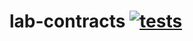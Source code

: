 # lab-contracts [![tests](https://github.com/sushiware/lab-contracts/actions/workflows/test.yml/badge.svg)](https://github.com/sushiware/lab-contracts/actions/workflows/test.yml)
